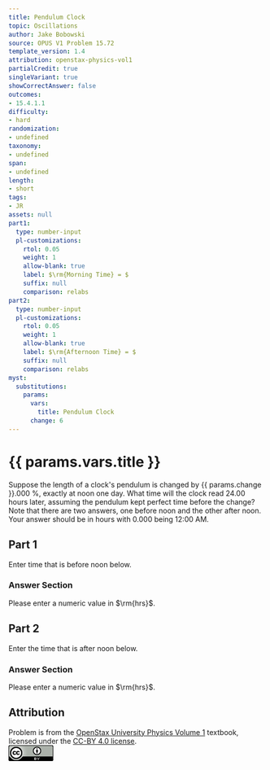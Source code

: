 ```yaml
---
title: Pendulum Clock
topic: Oscillations
author: Jake Bobowski
source: OPUS V1 Problem 15.72
template_version: 1.4
attribution: openstax-physics-vol1
partialCredit: true
singleVariant: true
showCorrectAnswer: false
outcomes:
- 15.4.1.1
difficulty:
- hard
randomization:
- undefined
taxonomy:
- undefined
span:
- undefined
length:
- short
tags:
- JR
assets: null
part1:
  type: number-input
  pl-customizations:
    rtol: 0.05
    weight: 1
    allow-blank: true
    label: $\rm{Morning Time} = $
    suffix: null
    comparison: relabs
part2:
  type: number-input
  pl-customizations:
    rtol: 0.05
    weight: 1
    allow-blank: true
    label: $\rm{Afternoon Time} = $
    suffix: null
    comparison: relabs
myst:
  substitutions:
    params:
      vars:
        title: Pendulum Clock
      change: 6
---
```

# {{ params.vars.title }}
Suppose the length of a clock's pendulum is changed by {{ params.change }}.000 %, exactly at noon one day. What time will the clock read 24.00 hours later, assuming the pendulum kept perfect time before the change? Note that there are two answers, one before noon and the other after noon. Your answer should be in hours with 0.000 being 12:00 AM.

## Part 1

Enter time that is before noon below.

### Answer Section

Please enter a numeric value in $\rm{hrs}$.

## Part 2

Enter the time that is after noon below.

### Answer Section

Please enter a numeric value in $\rm{hrs}$.

## Attribution

Problem is from the [OpenStax University Physics Volume 1](https://openstax.org/details/books/university-physics-volume-1) textbook, licensed under the [CC-BY 4.0 license](https://creativecommons.org/licenses/by/4.0/).<br>![Image representing the Creative Commons 4.0 BY license.](https://raw.githubusercontent.com/firasm/bits/master/by.png)
